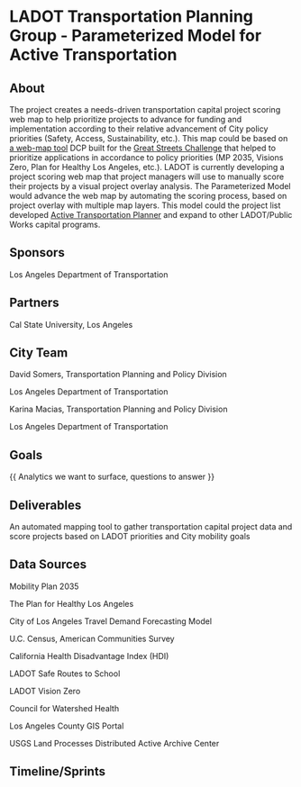 # LADOT Transportation Planning Group - Parameterized Model for Active Transportation 

## About

The project creates a needs-driven transportation capital project scoring web map to help prioritize projects to advance for funding and implementation according to their relative advancement of City policy priorities (Safety, Access, Sustainability, etc.). This map could be based on [a web-map tool](https://ladcp.maps.arcgis.com/apps/webappviewer/index.html?id=02d509dfe1ea458da1157b516249f4d9) DCP built for the [Great Streets Challenge](http://lagreatstreets.org/2016-challenge/) that helped to prioritize applications in accordance to policy priorities (MP 2035, Visions Zero, Plan for Healthy Los Angeles, etc.). LADOT is currently developing a project scoring web map that project managers will use to manually score their projects by a visual project overlay analysis. The Parameterized Model would advance the web map by automating the scoring process, based on project overlay with multiple map layers. This model could the project list developed [Active Transportation Planner](http://dsf.lacity.org/dot-active-transportation-planner) and expand to other LADOT/Public Works capital programs.

## Sponsors

Los Angeles Department of Transportation 

## Partners

Cal State University, Los Angeles

## City Team

David Somers, Transportation Planning and Policy Division 

Los Angeles Department of Transportation

Karina Macias, Transportation Planning and Policy Division 

Los Angeles Department of Transportation

## Goals

{{ Analytics we want to surface, questions to answer }} 

## Deliverables

An automated mapping tool to gather transportation capital project data and score projects based on LADOT priorities and City mobility goals 

## Data Sources

Mobility Plan 2035

The Plan for Healthy Los Angeles

City of Los Angeles Travel Demand Forecasting Model

U.C. Census, American Communities Survey

California Health Disadvantage Index (HDI)

LADOT Safe Routes to School

LADOT Vision Zero

Council for Watershed Health

Los Angeles County GIS Portal

USGS Land Processes Distributed Active Archive Center

## Timeline/Sprints

